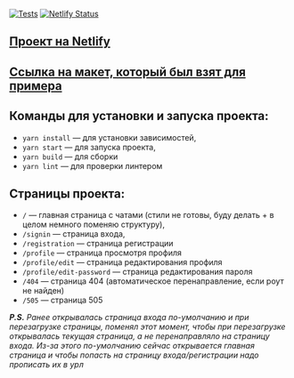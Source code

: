 [![Tests](https://github.com/lusorich/middle.messenger.praktikum.yandex/actions/workflows/tests.yml/badge.svg?branch=sprint_1)](https://github.com/lusorich/middle.messenger.praktikum.yandex/actions/workflows/tests.yml)
[![Netlify Status](https://api.netlify.com/api/v1/badges/244e5342-6fbf-4822-a231-7dd9bf881afb/deploy-status)](https://app.netlify.com/sites/capable-croissant-37c6fb/deploys)

## [Проект на Netlify](https://capable-croissant-37c6fb.netlify.app/)

## [Ссылка на макет, который был взят для примера](https://www.figma.com/file/jF5fFFzgGOxQeB4CmKWTiE/Chat_external_link?node-id=0%3A1&t=lZthIp7nwzxESX8U-0)

## Команды для установки и запуска проекта:

- `yarn install` — для установки зависимостей,
- `yarn start` — для запуска проекта,
- `yarn build` — для сборки
- `yarn lint` — для проверки линтером

## Страницы проекта:

- `/` — главная страница с чатами (стили не готовы, буду делать + в целом немного поменяю структуру),
- `/signin` — страница входа,
- `/registration` — страница регистрации
- `/profile` — страница просмотря профиля
- `/profile/edit` — страница редактирования профиля
- `/profile/edit-password` — страница редактирования пароля
- `/404` — страница 404 (автоматическое перенаправление, если роут не найден)
- `/505` — страница 505

_**P.S.** Ранее открывалась страница входа по-умолчанию и при перезагрузке страницы, поменял этот момент, чтобы при перезагрузке открывалась текущая страница, а не перенаправляло на страницу входа. Из-за этого по-умолчанию сейчас открывается главная страница и чтобы попасть на страницу входа/регистрации надо прописать их в урл_
